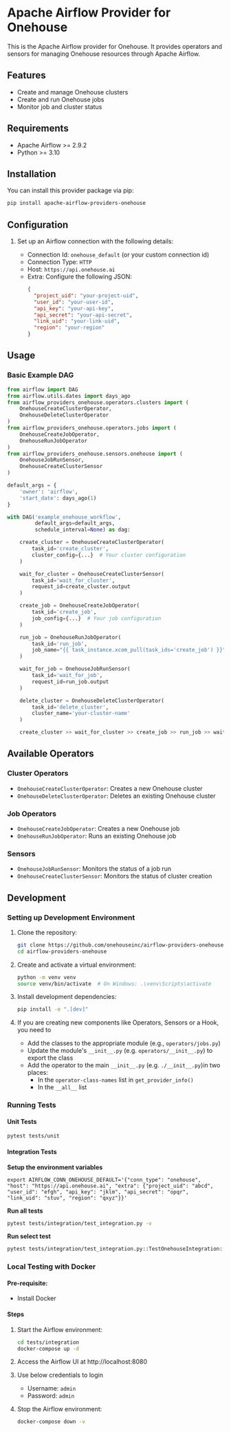 # Apache Airflow Provider for Onehouse

This is the Apache Airflow provider for Onehouse. It provides operators and sensors for managing Onehouse resources through Apache Airflow.

## Features

- Create and manage Onehouse clusters
- Create and run Onehouse jobs
- Monitor job and cluster status

## Requirements

- Apache Airflow >= 2.9.2
- Python >= 3.10

## Installation

You can install this provider package via pip:

```bash
pip install apache-airflow-providers-onehouse
```

## Configuration

1. Set up an Airflow connection with the following details:

   - Connection Id: `onehouse_default` (or your custom connection id)
   - Connection Type: `HTTP`
   - Host: `https://api.onehouse.ai`
   - Extra: Configure the following JSON:
     ```json
     {
       "project_uid": "your-project-uid",
       "user_id": "your-user-id",
       "api_key": "your-api-key",
       "api_secret": "your-api-secret",
       "link_uid": "your-link-uid",
       "region": "your-region"
     }
     ```

## Usage

### Basic Example DAG

```python
from airflow import DAG
from airflow.utils.dates import days_ago
from airflow_providers_onehouse.operators.clusters import (
    OnehouseCreateClusterOperator,
    OnehouseDeleteClusterOperator
)
from airflow_providers_onehouse.operators.jobs import (
    OnehouseCreateJobOperator,
    OnehouseRunJobOperator
)
from airflow_providers_onehouse.sensors.onehouse import (
    OnehouseJobRunSensor,
    OnehouseCreateClusterSensor
)

default_args = {
    'owner': 'airflow',
    'start_date': days_ago(1)
}

with DAG('example_onehouse_workflow',
         default_args=default_args,
         schedule_interval=None) as dag:

    create_cluster = OnehouseCreateClusterOperator(
        task_id='create_cluster',
        cluster_config={...}  # Your cluster configuration
    )

    wait_for_cluster = OnehouseCreateClusterSensor(
        task_id='wait_for_cluster',
        request_id=create_cluster.output
    )

    create_job = OnehouseCreateJobOperator(
        task_id='create_job',
        job_config={...}  # Your job configuration
    )

    run_job = OnehouseRunJobOperator(
        task_id='run_job',
        job_name="{{ task_instance.xcom_pull(task_ids='create_job') }}"
    )

    wait_for_job = OnehouseJobRunSensor(
        task_id='wait_for_job',
        request_id=run_job.output
    )

    delete_cluster = OnehouseDeleteClusterOperator(
        task_id='delete_cluster',
        cluster_name='your-cluster-name'
    )

    create_cluster >> wait_for_cluster >> create_job >> run_job >> wait_for_job >> delete_cluster
```

## Available Operators

### Cluster Operators
- `OnehouseCreateClusterOperator`: Creates a new Onehouse cluster
- `OnehouseDeleteClusterOperator`: Deletes an existing Onehouse cluster

### Job Operators
- `OnehouseCreateJobOperator`: Creates a new Onehouse job
- `OnehouseRunJobOperator`: Runs an existing Onehouse job

### Sensors
- `OnehouseJobRunSensor`: Monitors the status of a job run
- `OnehouseCreateClusterSensor`: Monitors the status of cluster creation

## Development
### Setting up Development Environment

1. Clone the repository:
   ```bash
   git clone https://github.com/onehouseinc/airflow-providers-onehouse.git
   cd airflow-providers-onehouse
   ```

2. Create and activate a virtual environment:
   ```bash
   python -m venv venv
   source venv/bin/activate  # On Windows: .\venv\Scripts\activate
   ```

3. Install development dependencies:
   ```bash
   pip install -e ".[dev]"
   ```

4. If you are creating new components like Operators, Sensors or a Hook, you need to 
    * Add the classes to the appropriate module (e.g., `operators/jobs.py`)
    * Update the module's `__init__.py` (e.g. `operators/__init__.py`) to export the class
    * Add the operator to the main `__init__.py`  (e.g. `./__init__.py`)in two places:
        * In the `operator-class-names` list in `get_provider_info()`
        * In the `__all__` list

### Running Tests
#### Unit Tests
```bash
pytest tests/unit
```
#### Integration Tests
**Setup the environment variables**
```
export AIRFLOW_CONN_ONEHOUSE_DEFAULT='{"conn_type": "onehouse", "host": "https://api.onehouse.ai", "extra": {"project_uid": "abcd", "user_id": "efgh", "api_key": "jklm", "api_secret": "opqr", "link_uid": "stuv", "region": "qxyz"}}'
```
**Run all tests**
```bash
pytest tests/integration/test_integration.py -v
```
**Run select test**
```bash
pytest tests/integration/test_integration.py::TestOnehouseIntegration::test_open_engines_clusters -v
```


### Local Testing with Docker
#### Pre-requisite:
* Install Docker

#### Steps
1. Start the Airflow environment:
   ```bash
   cd tests/integration
   docker-compose up -d
   ```

2. Access the Airflow UI at http://localhost:8080

3. Use below credentials to login
    * Username: `admin`
    * Password: `admin`

4. Stop the Airflow environment:
   ```bash
   docker-compose down -v
   ```
